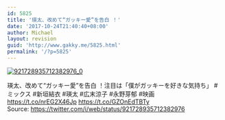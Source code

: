 ```yaml
---
id: 5825
title: '瑛太、改めて“ガッキー愛”を告白 ！'
date: '2017-10-24T21:40:40+08:00'
author: Michael
layout: revision
guid: 'http://www.gakky.me/5825.html'
permalink: '/?p=5825'
---
```


[![921728935712382976_0](http://www.yui-aragaki.org/wp-content/uploads/2017/10/921728935712382976_0.jpg)](http://www.yui-aragaki.org/wp-content/uploads/2017/10/921728935712382976_0.jpg)

瑛太、改めて“ガッキー愛”を告白 ！注目は「僕がガッキーを好きな気持ち」 #ミックス #新垣結衣 #瑛太 #広末涼子 #永野芽郁 #映画 https://t.co/nrEG2X46Jp https://t.co/GZOnEdTBTy  
Source: <https://twitter.com/i/web/status/921728935712382976>